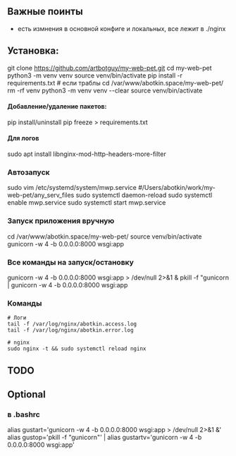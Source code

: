 ## Важные поинты 
- есть измнения в основной конфиге и локальных, все лежит в ./nginx


## Установка:
git clone https://github.com/artbotguy/my-web-pet.git
cd my-web-pet
python3 -m venv venv
source venv/bin/activate
pip install -r requirements.txt
    # если траблы
    cd /var/www/abotkin.space/my-web-pet/
    rm -rf venv
    python3 -m venv venv --clear
    source venv/bin/activate
#### Добавление/удаление пакетов:
pip install/uninstall <package>
pip freeze > requirements.txt
#### Для логов
sudo apt install libnginx-mod-http-headers-more-filter
### Автозапуск
sudo vim /etc/systemd/system/mwp.service #/Users/abotkin/work/my-web-pet/any_serv_files
sudo systemctl daemon-reload 
sudo systemctl enable mwp.service
sudo systemctl start mwp.service

### Запуск приложения вручную
cd /var/www/abotkin.space/my-web-pet/
source venv/bin/activate
gunicorn -w 4 -b 0.0.0.0:8000 wsgi:app


### Все команды на запуск/остановку
gunicorn -w 4 -b 0.0.0.0:8000 wsgi:app > /dev/null 2>&1 &
pkill -f "gunicorn
|
gunicorn -w 4 -b 0.0.0.0:8000 wsgi:app

### Команды
    # Логи
    tail -f /var/log/nginx/abotkin.access.log
    tail -f /var/log/nginx/abotkin.error.log
    
    # nginx
    sudo nginx -t && sudo systemctl reload nginx


## TODO



## Optional

### в .bashrc
alias gustart='gunicorn -w 4 -b 0.0.0.0:8000 wsgi:app > /dev/null 2>&1 &'
alias gustop='pkill -f "gunicorn"'
|
alias gustartv='gunicorn -w 4 -b 0.0.0.0:8000 wsgi:app'